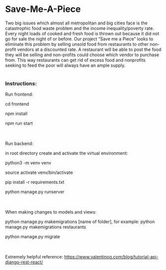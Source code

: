 # Save-Me-A-Piece
Two big issues which almost all metropolitan and big cities face is the catastrophic food waste problem and the income inequality/poverty rate. Every night loads of cooked and fresh food is thrown out because it did not go for sale the night of or before. Our project “Save me a Piece” looks to eliminate this problem by selling unsold food from restaurants to other non-profit vendors at a discounted rate. A restaurant will be able to post the food they will be selling and non-profits could choose which vendor to purchase from. This way restaurants can get rid of excess food and nonprofits seeking to feed the poor will always have an ample supply.
<br><br>
<h3>Instructions:</h3>

Run frontend:

cd frontend

npm install

npm run start

<br><br>
Run backend:

in root directory create and activate the virtual environment: 

python3 -m venv venv

source activate venv/bin/activate

pip install -r requirements.txt

python manage.py runserver

<br><br>
When making changes to models and views:

python manage.py makemigrations [name of folder], for example: python manage.py makemigrations restaurants

python manage.py migrate

<br><br>
Extremely helpful reference:
https://www.valentinog.com/blog/tutorial-api-django-rest-react/ 
